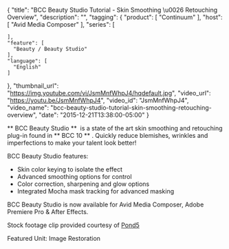 {
  "title": "BCC Beauty Studio Tutorial - Skin Smoothing \u0026 Retouching Overview",
  "description": "",
  "tagging": {
    "product": [
      "Continuum"
    ],
    "host": [
      "Avid Media Composer"
    ],
    "series": [

    ],
    "feature": [
      "Beauty / Beauty Studio"
    ],
    "language": [
      "English"
    ]
  },
  "thumbnail_url": "https://img.youtube.com/vi/JsmMnfWhpJ4/hqdefault.jpg",
  "video_url": "https://youtu.be/JsmMnfWhpJ4",
  "video_id": "JsmMnfWhpJ4",
  "video_name": "bcc-beauty-studio-tutorial-skin-smoothing-retouching-overview",
  "date": "2015-12-21T13:38:00-05:00"
}

** BCC Beauty Studio **  is a state of the art skin smoothing and retouching plug-in found in ** BCC 10 ** . Quickly reduce blemishes, wrinkles and imperfections to make your talent look better!

BCC Beauty Studio features:

  * Skin color keying to isolate the effect
  * Advanced smoothing options for control
  * Color correction, sharpening and glow options
  * Integrated Mocha mask tracking for advanced masking

BCC Beauty Studio is now available for Avid Media Composer, Adobe Premiere Pro
&amp; After Effects.

Stock footage clip provided courtesy of [ Pond5](http://www.pond5.com/)

Featured Unit: Image Restoration


